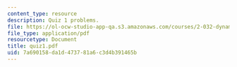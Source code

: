 ```yaml
---
content_type: resource
description: Quiz 1 problems.
file: https://ol-ocw-studio-app-qa.s3.amazonaws.com/courses/2-032-dynamics-fall-2004/7a690158da1d473781a6c3d4b391465b_quiz1.pdf
file_type: application/pdf
resourcetype: Document
title: quiz1.pdf
uid: 7a690158-da1d-4737-81a6-c3d4b391465b
---
```

